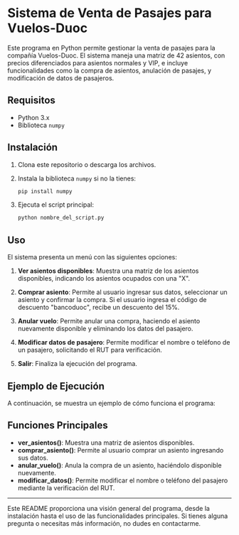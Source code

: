 # Sistema de Venta de Pasajes para Vuelos-Duoc

Este programa en Python permite gestionar la venta de pasajes para la compañía Vuelos-Duoc. El sistema maneja una matriz de 42 asientos, con precios diferenciados para asientos normales y VIP, e incluye funcionalidades como la compra de asientos, anulación de pasajes, y modificación de datos de pasajeros.

## Requisitos

- Python 3.x
- Biblioteca `numpy`

## Instalación

1. Clona este repositorio o descarga los archivos.

2. Instala la biblioteca `numpy` si no la tienes:
    ```bash
    pip install numpy
    ```

3. Ejecuta el script principal:
    ```bash
    python nombre_del_script.py
    ```

## Uso

El sistema presenta un menú con las siguientes opciones:

1. **Ver asientos disponibles**: Muestra una matriz de los asientos disponibles, indicando los asientos ocupados con una "X".

2. **Comprar asiento**: Permite al usuario ingresar sus datos, seleccionar un asiento y confirmar la compra. Si el usuario ingresa el código de descuento "bancoduoc", recibe un descuento del 15%.

3. **Anular vuelo**: Permite anular una compra, haciendo el asiento nuevamente disponible y eliminando los datos del pasajero.

4. **Modificar datos de pasajero**: Permite modificar el nombre o teléfono de un pasajero, solicitando el RUT para verificación.

5. **Salir**: Finaliza la ejecución del programa.

## Ejemplo de Ejecución

A continuación, se muestra un ejemplo de cómo funciona el programa:



## Funciones Principales

- **ver_asientos()**: Muestra una matriz de asientos disponibles.
- **comprar_asiento()**: Permite al usuario comprar un asiento ingresando sus datos.
- **anular_vuelo()**: Anula la compra de un asiento, haciéndolo disponible nuevamente.
- **modificar_datos()**: Permite modificar el nombre o teléfono del pasajero mediante la verificación del RUT.
---
Este README proporciona una visión general del programa, desde la instalación hasta el uso de las funcionalidades principales. Si tienes alguna pregunta o necesitas más información, no dudes en contactarme.

